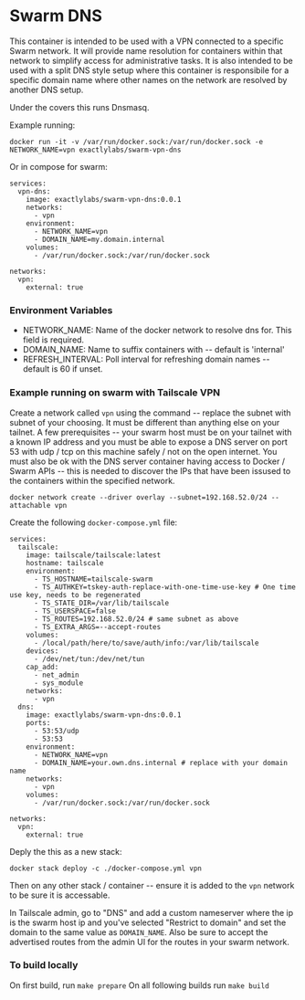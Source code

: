# Swarm DNS

This container is intended to be used with a VPN connected to a specific Swarm network.
It will provide name resolution for containers within that network to simplify access for
administrative tasks. It is also intended to be used with a split DNS style setup where
this container is responsibile for a specific domain name where other names on the network
are resolved by another DNS setup.

Under the covers this runs Dnsmasq.

Example running:

```
docker run -it -v /var/run/docker.sock:/var/run/docker.sock -e NETWORK_NAME=vpn exactlylabs/swarm-vpn-dns
```

Or in compose for swarm:

```
services:
  vpn-dns:
    image: exactlylabs/swarm-vpn-dns:0.0.1
    networks:
      - vpn
    environment:
      - NETWORK_NAME=vpn
      - DOMAIN_NAME=my.domain.internal
    volumes:
      - /var/run/docker.sock:/var/run/docker.sock

networks:
  vpn:
    external: true
```

### Environment Variables

* NETWORK_NAME: Name of the docker network to resolve dns for. This field is required.
* DOMAIN_NAME: Name to suffix containers with -- default is 'internal'
* REFRESH_INTERVAL: Poll interval for refreshing domain names -- default is 60 if unset.

### Example running on swarm with Tailscale VPN

Create a network called `vpn` using the command -- replace the subnet with subnet of your choosing. It must be different than anything else on your tailnet. A few prerequisites -- your swarm host must be on your tailnet with a known IP address and you must be able to expose a DNS server on port 53 with udp / tcp on this machine safely / not on the open internet. You must also be ok with the DNS server container having access to Docker / Swarm APIs -- this is needed to discover the IPs that have been issused to the containers within the specified network.

```
docker network create --driver overlay --subnet=192.168.52.0/24 --attachable vpn
```

Create the following `docker-compose.yml` file:

```
services:
  tailscale:
    image: tailscale/tailscale:latest
    hostname: tailscale
    environment:
      - TS_HOSTNAME=tailscale-swarm
      - TS_AUTHKEY=tskey-auth-replace-with-one-time-use-key # One time use key, needs to be regenerated
      - TS_STATE_DIR=/var/lib/tailscale
      - TS_USERSPACE=false
      - TS_ROUTES=192.168.52.0/24 # same subnet as above
      - TS_EXTRA_ARGS=--accept-routes
    volumes:
      - /local/path/here/to/save/auth/info:/var/lib/tailscale
    devices:
      - /dev/net/tun:/dev/net/tun
    cap_add:
      - net_admin
      - sys_module
    networks:
      - vpn
  dns:
    image: exactlylabs/swarm-vpn-dns:0.0.1
    ports:
      - 53:53/udp
      - 53:53
    environment:
      - NETWORK_NAME=vpn
      - DOMAIN_NAME=your.own.dns.internal # replace with your domain name
    networks:
      - vpn
    volumes:
      - /var/run/docker.sock:/var/run/docker.sock

networks:
  vpn:
    external: true
```

Deply the this as a new stack:

```
docker stack deploy -c ./docker-compose.yml vpn
```

Then on any other stack / container -- ensure it is added to the `vpn` network to be sure it
is accessable.

In Tailscale admin, go to "DNS" and add a custom nameserver where the ip is the swarm host ip and you've selected "Restrict to domain" and set the domain to the same value as `DOMAIN_NAME`. Also be sure to accept the advertised routes from the admin UI for the routes in your swarm network.

### To build locally

On first build, run `make prepare`
On all following builds run `make build`
